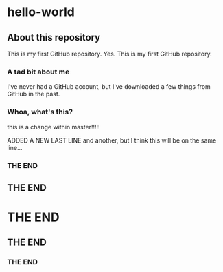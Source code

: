 # hello-world

## About this repository
This is my first GitHub repository.
Yes. This is my first GitHub repository.

### A tad bit about me
I've never had a GitHub account, but I've downloaded a few things from GitHub in the past.

### Whoa, what's this?
this is a change within master!!!!!

ADDED A NEW LAST LINE
and another, but I think this will be on the same line...

### THE END
## THE END
# THE END
## THE END
### THE END
